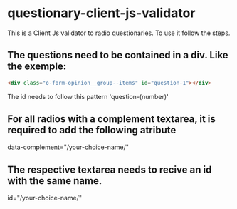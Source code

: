# questionary-client-js-validator

This is a Client Js validator to radio questionaries.
To use it follow the steps.

The questions need to be contained in a div. Like the exemple:
------
```html
<div class="o-form-opinion__group--items" id="question-1"></div>
```
The id needs to follow this pattern 'question-(number)'

For all radios with a complement textarea, it is required to add the following atribute
------
data-complement="/your-choice-name/"

The respective textarea needs to recive an id with the same name.
------
id="/your-choice-name/"
